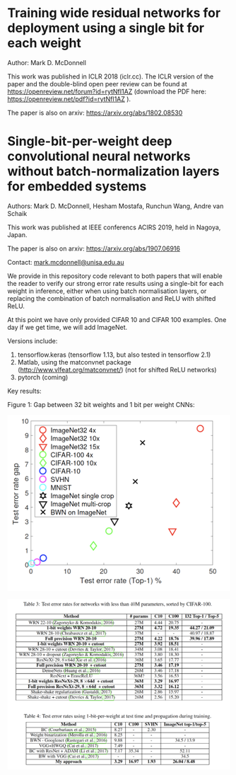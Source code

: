 # Training wide residual networks for deployment using a single bit for each weight

Author: Mark D. McDonnell

This work was published in ICLR 2018 (iclr.cc). The ICLR version of the paper and the double-blind open peer review can be found at https://openreview.net/forum?id=rytNfI1AZ (download the PDF here: https://openreview.net/pdf?id=rytNfI1AZ ).

The paper is also on arxiv: https://arxiv.org/abs/1802.08530

# Single-bit-per-weight deep convolutional neural networks without batch-normalization layers for embedded systems

Authors: Mark D. McDonnell, Hesham Mostafa, Runchun Wang, Andre van Schaik

This work was published at IEEE conferencs ACIRS 2019, held in Nagoya, Japan.

The paper is also on arxiv: https://arxiv.org/abs/1907.06916

Contact: mark.mcdonnell@unisa.edu.au

We provide in this repository code relevant to both papers that will enable the reader to verify our strong error rate results using a single-bit for each weight in inference, either when using batch normalisation layers, or replacing the combination of batch normalisation and ReLU with shifted ReLU.

At this point we have only provided CIFAR 10 and CIFAR 100 examples. One day if we get time, we will add ImageNet.

Versions include: 

1. tensorflow.keras (tensorflow 1.13, but also tested in tensorflow 2.1)
2. Matlab, using the matconvnet package (http://www.vlfeat.org/matconvnet/) (not for shifted ReLU networks)
3. pytorch (coming)

Key results:

Figure 1: Gap between 32 bit weights and 1 bit per weight CNNs:

![](Figures/Gap.png)

![](Figures/Summary.png)

